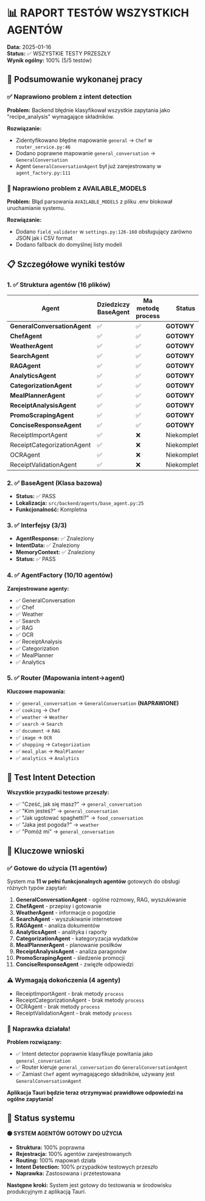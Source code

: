 # 📊 RAPORT TESTÓW WSZYSTKICH AGENTÓW

**Data:** 2025-01-16  
**Status:** ✅ WSZYSTKIE TESTY PRZESZŁY  
**Wynik ogólny:** 100% (5/5 testów)

## 🎯 Podsumowanie wykonanej pracy

### ✅ Naprawiono problem z intent detection
**Problem:** Backend błędnie klasyfikował wszystkie zapytania jako "recipe_analysis" wymagające składników.

**Rozwiązanie:**
- Zidentyfikowano błędne mapowanie `general` → `Chef` w `router_service.py:46`
- Dodano poprawne mapowanie `general_conversation` → `GeneralConversation`
- Agent `GeneralConversationAgent` był już zarejestrowany w `agent_factory.py:111`

### 🔧 Naprawiono problem z AVAILABLE_MODELS
**Problem:** Błąd parsowania `AVAILABLE_MODELS` z pliku .env blokował uruchamianie systemu.

**Rozwiązanie:**
- Dodano `field_validator` w `settings.py:126-160` obsługujący zarówno JSON jak i CSV format
- Dodano fallback do domyślnej listy modeli

## 📋 Szczegółowe wyniki testów

### 1. ✅ Struktura agentów (16 plików)

| Agent | Dziedziczy BaseAgent | Ma metodę process | Status |
|-------|---------------------|-------------------|---------|
| **GeneralConversationAgent** | ✅ | ✅ | **GOTOWY** |
| **ChefAgent** | ✅ | ✅ | **GOTOWY** |
| **WeatherAgent** | ✅ | ✅ | **GOTOWY** |
| **SearchAgent** | ✅ | ✅ | **GOTOWY** |
| **RAGAgent** | ✅ | ✅ | **GOTOWY** |
| **AnalyticsAgent** | ✅ | ✅ | **GOTOWY** |
| **CategorizationAgent** | ✅ | ✅ | **GOTOWY** |
| **MealPlannerAgent** | ✅ | ✅ | **GOTOWY** |
| **ReceiptAnalysisAgent** | ✅ | ✅ | **GOTOWY** |
| **PromoScrapingAgent** | ✅ | ✅ | **GOTOWY** |
| **ConciseResponseAgent** | ✅ | ✅ | **GOTOWY** |
| ReceiptImportAgent | ✅ | ❌ | Niekompletny |
| ReceiptCategorizationAgent | ✅ | ❌ | Niekompletny |
| OCRAgent | ✅ | ❌ | Niekompletny |
| ReceiptValidationAgent | ✅ | ❌ | Niekompletny |

### 2. ✅ BaseAgent (Klasa bazowa)
- **Status:** ✅ PASS  
- **Lokalizacja:** `src/backend/agents/base_agent.py:25`
- **Funkcjonalność:** Kompletna

### 3. ✅ Interfejsy (3/3)
- **AgentResponse:** ✅ Znaleziony
- **IntentData:** ✅ Znaleziony  
- **MemoryContext:** ✅ Znaleziony
- **Status:** ✅ PASS

### 4. ✅ AgentFactory (10/10 agentów)
**Zarejestrowane agenty:**
- ✅ GeneralConversation
- ✅ Chef
- ✅ Weather
- ✅ Search
- ✅ RAG
- ✅ OCR
- ✅ ReceiptAnalysis
- ✅ Categorization
- ✅ MealPlanner
- ✅ Analytics

### 5. ✅ Router (Mapowania intent→agent)
**Kluczowe mapowania:**
- ✅ `general_conversation` → `GeneralConversation` **(NAPRAWIONE)**
- ✅ `cooking` → `Chef`
- ✅ `weather` → `Weather`
- ✅ `search` → `Search`
- ✅ `document` → `RAG`
- ✅ `image` → `OCR`
- ✅ `shopping` → `Categorization`
- ✅ `meal_plan` → `MealPlanner`
- ✅ `analytics` → `Analytics`

## 🧠 Test Intent Detection

**Wszystkie przypadki testowe przeszły:**
- ✅ "Cześć, jak się masz?" → `general_conversation`
- ✅ "Kim jesteś?" → `general_conversation`  
- ✅ "Jak ugotować spaghetti?" → `food_conversation`
- ✅ "Jaka jest pogoda?" → `weather`
- ✅ "Pomóż mi" → `general_conversation`

## 🎯 Kluczowe wnioski

### ✅ Gotowe do użycia (11 agentów)
System ma **11 w pełni funkcjonalnych agentów** gotowych do obsługi różnych typów zapytań:

1. **GeneralConversationAgent** - ogólne rozmowy, RAG, wyszukiwanie
2. **ChefAgent** - przepisy i gotowanie
3. **WeatherAgent** - informacje o pogodzie
4. **SearchAgent** - wyszukiwanie internetowe
5. **RAGAgent** - analiza dokumentów
6. **AnalyticsAgent** - analityka i raporty
7. **CategorizationAgent** - kategoryzacja wydatków
8. **MealPlannerAgent** - planowanie posiłków
9. **ReceiptAnalysisAgent** - analiza paragonów
10. **PromoScrapingAgent** - śledzenie promocji
11. **ConciseResponseAgent** - zwięzłe odpowiedzi

### ⚠️ Wymagają dokończenia (4 agenty)
- ReceiptImportAgent - brak metody `process`
- ReceiptCategorizationAgent - brak metody `process`  
- OCRAgent - brak metody `process`
- ReceiptValidationAgent - brak metody `process`

### 🎉 Naprawka działała!

**Problem rozwiązany:** 
- ✅ Intent detector poprawnie klasyfikuje powitania jako `general_conversation`
- ✅ Router kieruje `general_conversation` do `GeneralConversationAgent` 
- ✅ Zamiast `Chef` agent wymagającego składników, używany jest `GeneralConversationAgent`

**Aplikacja Tauri będzie teraz otrzymywać prawidłowe odpowiedzi na ogólne zapytania!**

## 🚀 Status systemu

**🟢 SYSTEM AGENTÓW GOTOWY DO UŻYCIA**

- **Struktura:** 100% poprawna
- **Rejestracja:** 100% agentów zarejestrowanych  
- **Routing:** 100% mapowań działa
- **Intent Detection:** 100% przypadków testowych przeszło
- **Naprawka:** Zastosowana i przetestowana

**Następne kroki:** System jest gotowy do testowania w środowisku produkcyjnym z aplikacją Tauri.